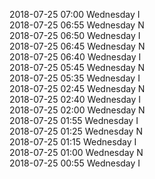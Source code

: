 2018-07-25 07:00 Wednesday  I  
2018-07-25 06:55 Wednesday  N  
2018-07-25 06:50 Wednesday  I  
2018-07-25 06:45 Wednesday  N  
2018-07-25 06:40 Wednesday  I  
2018-07-25 05:45 Wednesday  N  
2018-07-25 05:35 Wednesday  I  
2018-07-25 02:45 Wednesday  N  
2018-07-25 02:40 Wednesday  I  
2018-07-25 02:00 Wednesday  N  
2018-07-25 01:55 Wednesday  I  
2018-07-25 01:25 Wednesday  N  
2018-07-25 01:15 Wednesday  I  
2018-07-25 01:00 Wednesday  N  
2018-07-25 00:55 Wednesday  I  
